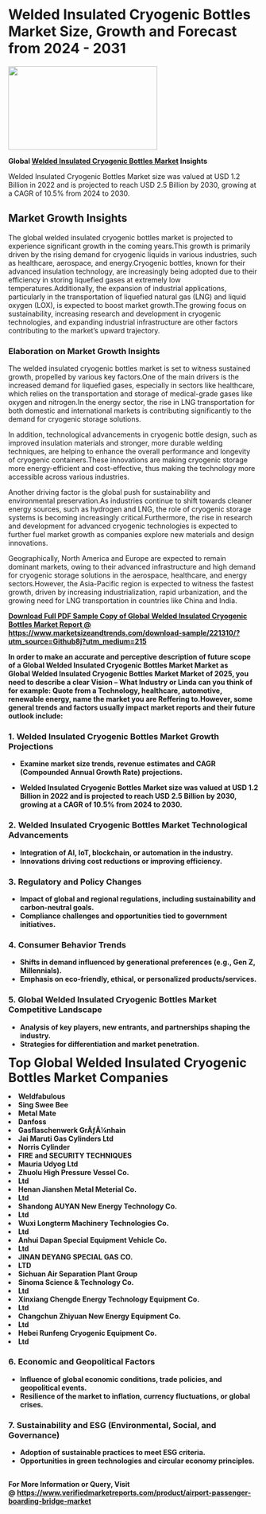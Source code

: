 <H1>Welded Insulated Cryogenic Bottles Market Size, Growth and Forecast from 2024 - 2031</H1><img class="aligncenter size-medium wp-image-584254" src="https://thirdeyenews.in/wp-content/uploads/2024/09/Global-Market-Research-300x168.jpeg" alt="" width="300" height="168" /><p><strong>Global&nbsp;<a href="https://www.marketsizeandtrends.com/download-sample/221310/?utm_source=Github8j?utm_medium=215">Welded Insulated Cryogenic Bottles Market</a> Insights</strong></p><p>Welded Insulated Cryogenic Bottles Market size was valued at USD 1.2 Billion in 2022 and is projected to reach USD 2.5 Billion by 2030, growing at a CAGR of 10.5% from 2024 to 2030.</p><p><h2>Market Growth Insights</h2> <p>The global welded insulated cryogenic bottles market is projected to experience significant growth in the coming years.This growth is primarily driven by the rising demand for cryogenic liquids in various industries, such as healthcare, aerospace, and energy.Cryogenic bottles, known for their advanced insulation technology, are increasingly being adopted due to their efficiency in storing liquefied gases at extremely low temperatures.Additionally, the expansion of industrial applications, particularly in the transportation of liquefied natural gas (LNG) and liquid oxygen (LOX), is expected to boost market growth.The growing focus on sustainability, increasing research and development in cryogenic technologies, and expanding industrial infrastructure are other factors contributing to the market’s upward trajectory.</p> <p><strong><a href="download_sample_link"></a></strong></p> <h3>Elaboration on Market Growth Insights</h3> <p>The welded insulated cryogenic bottles market is set to witness sustained growth, propelled by various key factors.One of the main drivers is the increased demand for liquefied gases, especially in sectors like healthcare, which relies on the transportation and storage of medical-grade gases like oxygen and nitrogen.In the energy sector, the rise in LNG transportation for both domestic and international markets is contributing significantly to the demand for cryogenic storage solutions.</p> <p>In addition, technological advancements in cryogenic bottle design, such as improved insulation materials and stronger, more durable welding techniques, are helping to enhance the overall performance and longevity of cryogenic containers.These innovations are making cryogenic storage more energy-efficient and cost-effective, thus making the technology more accessible across various industries.</p> <p>Another driving factor is the global push for sustainability and environmental preservation.As industries continue to shift towards cleaner energy sources, such as hydrogen and LNG, the role of cryogenic storage systems is becoming increasingly critical.Furthermore, the rise in research and development for advanced cryogenic technologies is expected to further fuel market growth as companies explore new materials and design innovations.</p> <p>Geographically, North America and Europe are expected to remain dominant markets, owing to their advanced infrastructure and high demand for cryogenic storage solutions in the aerospace, healthcare, and energy sectors.However, the Asia-Pacific region is expected to witness the fastest growth, driven by increasing industrialization, rapid urbanization, and the growing need for LNG transportation in countries like China and India.</p> <p><strong><a href="get_more_link"></p><p><span class=""><strong>Download Full PDF Sample Copy of Global Welded Insulated Cryogenic Bottles Market Report</strong> @ <a href="https://www.marketsizeandtrends.com/download-sample/221310/?utm_source=Github8j?utm_medium=215" target="_blank">https://www.marketsizeandtrends.com/download-sample/221310/?utm_source=Github8j?utm_medium=215</a></span></p><p>In order to make an accurate and perceptive description of future scope of a Global&nbsp;Welded Insulated Cryogenic Bottles Market Market as Global&nbsp;Welded Insulated Cryogenic Bottles Market Market of 2025, you need to describe a clear Vision &ndash; What Industry or Linda can you think of for example: Quote from a Technology, healthcare, automotive, renewable energy, name the market you are Reffering to.However, some general trends and factors usually impact market reports and their future outlook include:</p><h3>1.&nbsp;<strong>Welded Insulated Cryogenic Bottles Market Growth Projections</strong></h3><ul><li>Examine market size trends, revenue estimates and CAGR (Compounded Annual Growth Rate) projections.</li><li><p>Welded Insulated Cryogenic Bottles Market size was valued at USD 1.2 Billion in 2022 and is projected to reach USD 2.5 Billion by 2030, growing at a CAGR of 10.5% from 2024 to 2030.</p></li></ul><h3>2.&nbsp;<strong>Welded Insulated Cryogenic Bottles Market Technological Advancements</strong></h3><ul><li>Integration of AI, IoT, blockchain, or automation in the industry.</li><li>Innovations driving cost reductions or improving efficiency.</li></ul><h3>3.&nbsp;<strong>Regulatory and Policy Changes</strong></h3><ul><li>Impact of global and regional regulations, including sustainability and carbon-neutral goals.</li><li>Compliance challenges and opportunities tied to government initiatives.</li></ul><h3>4.&nbsp;<strong>Consumer Behavior Trends</strong></h3><ul><li>Shifts in demand influenced by generational preferences (e.g., Gen Z, Millennials).</li><li>Emphasis on eco-friendly, ethical, or personalized products/services.</li></ul><h3>5.&nbsp;<strong>Global Welded Insulated Cryogenic Bottles Market Competitive Landscape</strong></h3><ul><li>Analysis of key players, new entrants, and partnerships shaping the industry.</li><li>Strategies for differentiation and market penetration.</li></ul><p data-pm-slice="1 1 []"><span style="color: inherit; font-family: inherit; font-size: 25px;">Top Global Welded Insulated Cryogenic Bottles Market Companies</span></p><div class="" data-test-id=""><p><li>Weldfabulous</li><li> Sing Swee Bee</li><li> Metal Mate</li><li> Danfoss</li><li> Gasflaschenwerk GrÃƒÂ¼nhain</li><li> Jai Maruti Gas Cylinders Ltd</li><li> Norris Cylinder</li><li> FIRE and SECURITY TECHNIQUES</li><li> Mauria Udyog Ltd</li><li> Zhuolu High Pressure Vessel Co.</li><li> Ltd</li><li> Henan Jianshen Metal Meterial Co.</li><li>Ltd</li><li> Shandong AUYAN New Energy Technology Co.</li><li> Ltd</li><li> Wuxi Longterm Machinery Technologies Co.</li><li> Ltd</li><li> Anhui Dapan Special Equipment Vehicle Co.</li><li>Ltd</li><li> JINAN DEYANG SPECIAL GAS CO.</li><li>LTD</li><li> Sichuan Air Separation Plant Group</li><li> Sinoma Science & Technology Co.</li><li> Ltd</li><li> Xinxiang Chengde Energy Technology Equipment Co.</li><li>Ltd</li><li> Changchun Zhiyuan New Energy Equipment Co.</li><li> Ltd</li><li> Hebei Runfeng Cryogenic Equipment Co.</li><li> Ltd</li></p></div><h3>6.&nbsp;<strong>Economic and Geopolitical Factors</strong></h3><ul><li>Influence of global economic conditions, trade policies, and geopolitical events.</li><li>Resilience of the market to inflation, currency fluctuations, or global crises.</li></ul><h3>7.&nbsp;<strong>Sustainability and ESG (Environmental, Social, and Governance)</strong></h3><ul><li>Adoption of sustainable practices to meet ESG criteria.</li><li>Opportunities in green technologies and circular economy principles.</li></ul><h2><strong style="font-size: 14px;">For More Information or Query, Visit @&nbsp;</strong><a style="background-color: #ffffff; font-size: 14px;" href="https://www.marketsizeandtrends.com/report/welded-insulated-cryogenic-bottles-market/" target="_blank">https://www.verifiedmarketreports.com/product/airport-passenger-boarding-bridge-market</a></h2>